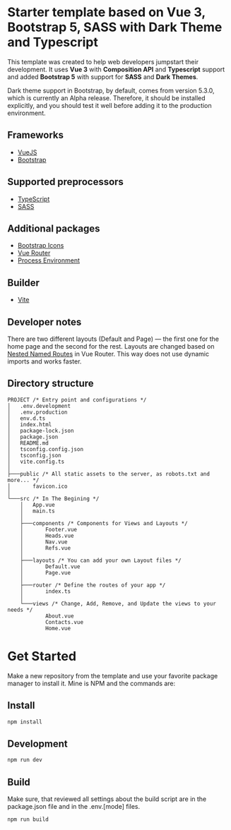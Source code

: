 # Starter template based on Vue 3, Bootstrap 5, SASS with Dark Theme and Typescript

This template was created to help web developers jumpstart their development.
It uses **Vue 3** with **Composition API** and **Typescript** support and added **Bootstrap 5** with support for **SASS** and **Dark Themes**.

Dark theme support in Bootstrap, by default, comes from version 5.3.0, which is currently an Alpha release. Therefore, it should be installed explicitly, and you should test it well before adding it to the production environment.

## Frameworks

- [VueJS](https://vuejs.org/guide/quick-start.html)
- [Bootstrap](https://getbootstrap.com/docs/5.3/getting-started/introduction/)

## Supported preprocessors

- [TypeScript](https://www.typescriptlang.org/docs/handbook/intro.html)
- [SASS](https://sass-lang.com/documentation/)

## Additional packages

- [Bootstrap Icons](https://icons.getbootstrap.com/)
- [Vue Router](https://router.vuejs.org/guide/)
- [Process Environment](https://vitejs.dev/guide/env-and-mode.html)

## Builder

- [Vite](https://vitejs.dev/guide/)

## Developer notes

There are two different layouts (Default and Page) — the first one for the home page and the second for the rest. Layouts are changed based on [Nested Named Routes](https://router.vuejs.org/guide/essentials/nested-routes.html#nested-named-routes) in Vue Router. This way does not use dynamic imports and works faster.

## Directory structure

```
PROJECT /* Entry point and configurations */
│   .env.development
│   .env.production
│   env.d.ts
│   index.html
│   package-lock.json
│   package.json
│   README.md
│   tsconfig.config.json
│   tsconfig.json
│   vite.config.ts
│
├───public /* All static assets to the server, as robots.txt and more... */
│       favicon.ico
│
└───src /* In The Begining */
    │   App.vue
    │   main.ts
    │
    ├───components /* Components for Views and Layouts */
    │       Footer.vue
    │       Heads.vue
    │       Nav.vue
    │       Refs.vue
    │
    ├───layouts /* You can add your own Layout files */
    │       Default.vue
    │       Page.vue
    │
    ├───router /* Define the routes of your app */
    │       index.ts
    │
    └───views /* Change, Add, Remove, and Update the views to your needs */
            About.vue
            Contacts.vue
            Home.vue
```

# Get Started

Make a new repository from the template and use your favorite package manager to install it. Mine is NPM and the commands are:

## Install

```bash
npm install
```

## Development

```bash
npm run dev
```

## Build

Make sure, that reviewed all settings about the build script are in the package.json file and in the .env.[mode] files.

```bash
npm run build
```

